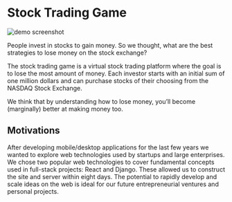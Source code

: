# Stock Trading Game

![demo screenshot](https://github.com/farbodsz/stock-app/blob/master/screenshots/dashboard.png?raw=true)

People invest in stocks to gain money. So we thought, what are the best strategies to lose money on the stock exchange?

The stock trading game is a virtual stock trading platform where the goal is to lose the most amount of money. Each investor starts with an initial sum of one million dollars and can purchase stocks of their choosing from the NASDAQ Stock Exchange.

We think that by understanding how to lose money, you’ll become (marginally) better at making money too.


## Motivations

After developing mobile/desktop applications for the last few years we wanted to explore web technologies used by startups and large enterprises. We chose two popular web technologies to cover fundamental concepts used in full-stack projects: React and Django. These allowed us to construct the site and server within eight days. The potential to rapidly develop and scale ideas on the web is ideal for our future entrepreneurial ventures and personal projects.
